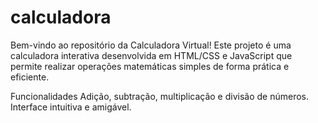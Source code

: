 # calculadora
Bem-vindo ao repositório da Calculadora Virtual! Este projeto é uma calculadora interativa desenvolvida em HTML/CSS e JavaScript 
que permite realizar operações matemáticas simples de forma prática e eficiente.

Funcionalidades
Adição, subtração, multiplicação e divisão de números.
Interface intuitiva e amigável.
